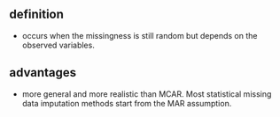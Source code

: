 ## definition
+ occurs when the missingness is still random but depends on the observed variables. 
## advantages
+ more general and more realistic than MCAR. Most statistical missing data imputation methods start from the MAR assumption.